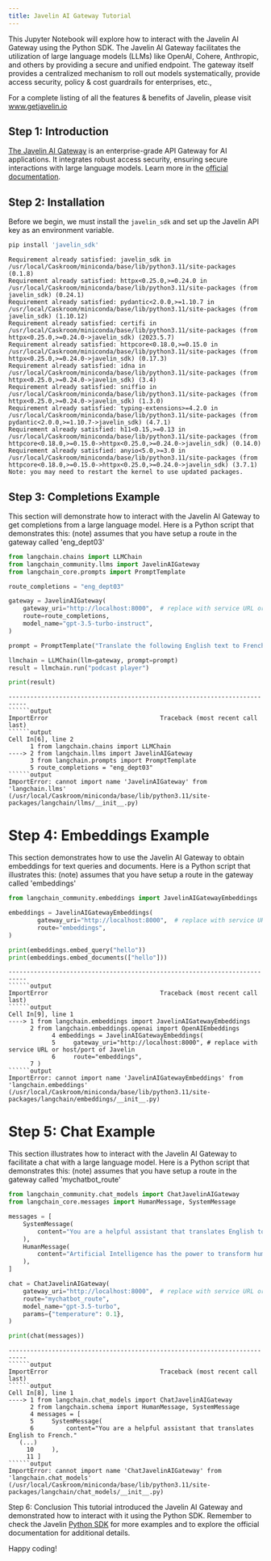 ```yaml
---
title: Javelin AI Gateway Tutorial
---
```


This Jupyter Notebook will explore how to interact with the Javelin AI Gateway using the Python SDK.
The Javelin AI Gateway facilitates the utilization of large language models (LLMs) like OpenAI, Cohere, Anthropic, and others by
providing a secure and unified endpoint. The gateway itself provides a centralized mechanism to roll out models systematically,
provide access security, policy & cost guardrails for enterprises, etc.,

For a complete listing of all the features & benefits of Javelin, please visit www.getjavelin.io



## Step 1: Introduction
[The Javelin AI Gateway](https://www.getjavelin.io) is an enterprise-grade API Gateway for AI applications. It integrates robust access security, ensuring secure interactions with large language models. Learn more in the [official documentation](https://docs.getjavelin.io).


## Step 2: Installation
Before we begin, we must install the `javelin_sdk` and set up the Javelin API key as an environment variable.


```python
pip install 'javelin_sdk'
```
```output
Requirement already satisfied: javelin_sdk in /usr/local/Caskroom/miniconda/base/lib/python3.11/site-packages (0.1.8)
Requirement already satisfied: httpx<0.25.0,>=0.24.0 in /usr/local/Caskroom/miniconda/base/lib/python3.11/site-packages (from javelin_sdk) (0.24.1)
Requirement already satisfied: pydantic<2.0.0,>=1.10.7 in /usr/local/Caskroom/miniconda/base/lib/python3.11/site-packages (from javelin_sdk) (1.10.12)
Requirement already satisfied: certifi in /usr/local/Caskroom/miniconda/base/lib/python3.11/site-packages (from httpx<0.25.0,>=0.24.0->javelin_sdk) (2023.5.7)
Requirement already satisfied: httpcore<0.18.0,>=0.15.0 in /usr/local/Caskroom/miniconda/base/lib/python3.11/site-packages (from httpx<0.25.0,>=0.24.0->javelin_sdk) (0.17.3)
Requirement already satisfied: idna in /usr/local/Caskroom/miniconda/base/lib/python3.11/site-packages (from httpx<0.25.0,>=0.24.0->javelin_sdk) (3.4)
Requirement already satisfied: sniffio in /usr/local/Caskroom/miniconda/base/lib/python3.11/site-packages (from httpx<0.25.0,>=0.24.0->javelin_sdk) (1.3.0)
Requirement already satisfied: typing-extensions>=4.2.0 in /usr/local/Caskroom/miniconda/base/lib/python3.11/site-packages (from pydantic<2.0.0,>=1.10.7->javelin_sdk) (4.7.1)
Requirement already satisfied: h11<0.15,>=0.13 in /usr/local/Caskroom/miniconda/base/lib/python3.11/site-packages (from httpcore<0.18.0,>=0.15.0->httpx<0.25.0,>=0.24.0->javelin_sdk) (0.14.0)
Requirement already satisfied: anyio<5.0,>=3.0 in /usr/local/Caskroom/miniconda/base/lib/python3.11/site-packages (from httpcore<0.18.0,>=0.15.0->httpx<0.25.0,>=0.24.0->javelin_sdk) (3.7.1)
Note: you may need to restart the kernel to use updated packages.
```
## Step 3: Completions Example
This section will demonstrate how to interact with the Javelin AI Gateway to get completions from a large language model. Here is a Python script that demonstrates this:
(note) assumes that you have setup a route in the gateway called 'eng_dept03'


```python
from langchain.chains import LLMChain
from langchain_community.llms import JavelinAIGateway
from langchain_core.prompts import PromptTemplate

route_completions = "eng_dept03"

gateway = JavelinAIGateway(
    gateway_uri="http://localhost:8000",  # replace with service URL or host/port of Javelin
    route=route_completions,
    model_name="gpt-3.5-turbo-instruct",
)

prompt = PromptTemplate("Translate the following English text to French: {text}")

llmchain = LLMChain(llm=gateway, prompt=prompt)
result = llmchain.run("podcast player")

print(result)
```

```output
---------------------------------------------------------------------------
``````output
ImportError                               Traceback (most recent call last)
``````output
Cell In[6], line 2
      1 from langchain.chains import LLMChain
----> 2 from langchain.llms import JavelinAIGateway
      3 from langchain.prompts import PromptTemplate
      5 route_completions = "eng_dept03"
``````output
ImportError: cannot import name 'JavelinAIGateway' from 'langchain.llms' (/usr/local/Caskroom/miniconda/base/lib/python3.11/site-packages/langchain/llms/__init__.py)
```

# Step 4: Embeddings Example
This section demonstrates how to use the Javelin AI Gateway to obtain embeddings for text queries and documents. Here is a Python script that illustrates this:
(note) assumes that you have setup a route in the gateway called 'embeddings'


```python
from langchain_community.embeddings import JavelinAIGatewayEmbeddings

embeddings = JavelinAIGatewayEmbeddings(
        gateway_uri="http://localhost:8000",  # replace with service URL or host/port of Javelin
        route="embeddings",
)

print(embeddings.embed_query("hello"))
print(embeddings.embed_documents(["hello"]))
```

```output
---------------------------------------------------------------------------
``````output
ImportError                               Traceback (most recent call last)
``````output
Cell In[9], line 1
----> 1 from langchain.embeddings import JavelinAIGatewayEmbeddings
      2 from langchain.embeddings.openai import OpenAIEmbeddings
            4 embeddings = JavelinAIGatewayEmbeddings(
            5     gateway_uri="http://localhost:8000", # replace with service URL or host/port of Javelin
            6     route="embeddings",
      7 )
``````output
ImportError: cannot import name 'JavelinAIGatewayEmbeddings' from 'langchain.embeddings' (/usr/local/Caskroom/miniconda/base/lib/python3.11/site-packages/langchain/embeddings/__init__.py)
```

# Step 5: Chat Example
This section illustrates how to interact with the Javelin AI Gateway to facilitate a chat with a large language model. Here is a Python script that demonstrates this:
(note) assumes that you have setup a route in the gateway called 'mychatbot_route'


```python
from langchain_community.chat_models import ChatJavelinAIGateway
from langchain_core.messages import HumanMessage, SystemMessage

messages = [
    SystemMessage(
        content="You are a helpful assistant that translates English to French."
    ),
    HumanMessage(
        content="Artificial Intelligence has the power to transform humanity and make the world a better place"
    ),
]

chat = ChatJavelinAIGateway(
    gateway_uri="http://localhost:8000",  # replace with service URL or host/port of Javelin
    route="mychatbot_route",
    model_name="gpt-3.5-turbo",
    params={"temperature": 0.1},
)

print(chat(messages))
```

```output
---------------------------------------------------------------------------
``````output
ImportError                               Traceback (most recent call last)
``````output
Cell In[8], line 1
----> 1 from langchain.chat_models import ChatJavelinAIGateway
      2 from langchain.schema import HumanMessage, SystemMessage
      4 messages = [
      5     SystemMessage(
      6         content="You are a helpful assistant that translates English to French."
   (...)
     10     ),
     11 ]
``````output
ImportError: cannot import name 'ChatJavelinAIGateway' from 'langchain.chat_models' (/usr/local/Caskroom/miniconda/base/lib/python3.11/site-packages/langchain/chat_models/__init__.py)
```

Step 6: Conclusion
This tutorial introduced the Javelin AI Gateway and demonstrated how to interact with it using the Python SDK.
Remember to check the Javelin [Python SDK](https://www.github.com/getjavelin.io/javelin-python) for more examples and to explore the official documentation for additional details.

Happy coding!

